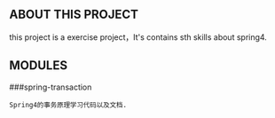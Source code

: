 ## ABOUT THIS PROJECT

this project is a exercise project，It's contains sth skills about spring4.

## MODULES
###spring-transaction

    Spring4的事务原理学习代码以及文档.